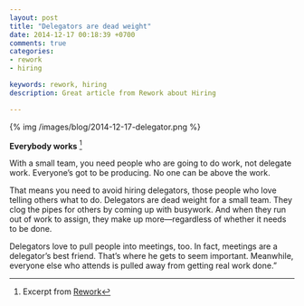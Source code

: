 ```yaml
---
layout: post
title: "Delegators are dead weight"
date: 2014-12-17 00:18:39 +0700
comments: true
categories: 
- rework
- hiring

keywords: rework, hiring
description: Great article from Rework about Hiring

---
```


{% img /images/blog/2014-12-17-delegator.png %}

**Everybody works** [^1]

With a small team, you need people who are going to do work, not delegate work. Everyone’s got to be producing. No one can be above the work.

That means you need to avoid hiring delegators, those people who love telling others what to do. Delegators are dead weight for a small team. They clog the pipes for others by coming up with busywork. And when they run out of work to assign, they make up more—regardless of whether it needs to be done.

Delegators love to pull people into meetings, too. In fact, meetings are a delegator’s best friend. That’s where he gets to seem important. Meanwhile, everyone else who attends is pulled away from getting real work done.”

[^1]: Excerpt from [Rework](http://37signals.com/rework/)